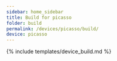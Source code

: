 ```yaml
---
sidebar: home_sidebar
title: Build for picasso
folder: build
permalink: /devices/picasso/build/
device: picasso
---
```

{% include templates/device_build.md %}